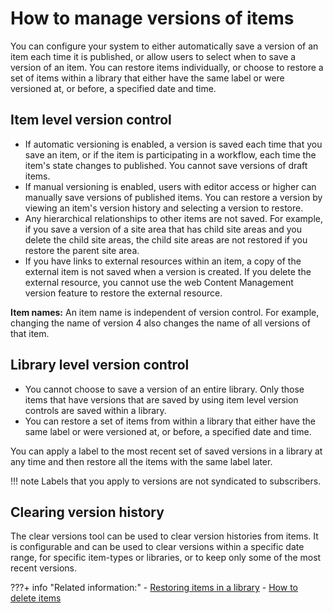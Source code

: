 # How to manage versions of items

You can configure your system to either automatically save a version of an item each time it is published, or allow users to select when to save a version of an item. You can restore items individually, or choose to restore a set of items within a library that either have the same label or were versioned at, or before, a specified date and time.

## Item level version control

-   If automatic versioning is enabled, a version is saved each time that you save an item, or if the item is participating in a workflow, each time the item's state changes to published. You cannot save versions of draft items.
-   If manual versioning is enabled, users with editor access or higher can manually save versions of published items. You can restore a version by viewing an item's version history and selecting a version to restore.
-   Any hierarchical relationships to other items are not saved. For example, if you save a version of a site area that has child site areas and you delete the child site areas, the child site areas are not restored if you restore the parent site area.
-   If you have links to external resources within an item, a copy of the external item is not saved when a version is created. If you delete the external resource, you cannot use the web Content Management version feature to restore the external resource.

**Item names:** An item name is independent of version control. For example, changing the name of version 4 also changes the name of all versions of that item.

## Library level version control

-   You cannot choose to save a version of an entire library. Only those items that have versions that are saved by using item level version controls are saved within a library.
-   You can restore a set of items from within a library that either have the same label or were versioned at, or before, a specified date and time.

You can apply a label to the most recent set of saved versions in a library at any time and then restore all the items with the same label later.

!!! note
    Labels that you apply to versions are not syndicated to subscribers.

## Clearing version history

The clear versions tool can be used to clear version histories from items. It is configurable and can be used to clear versions within a specific date range, for specific item-types or libraries, or to keep only some of the most recent versions.

???+ info "Related information:"
    - [Restoring items in a library](../../wcm_artifacts/web_content_library/manage_web_content_lib/wcm_managing_versions_library.md)
    - [How to delete items](../item_management_features/wcm_managing_deleting.md)
